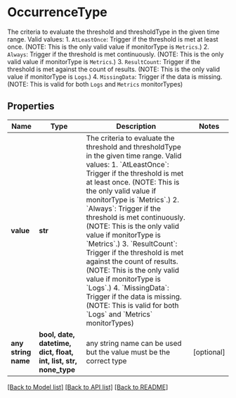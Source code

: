 # OccurrenceType

The criteria to evaluate the threshold and thresholdType in the given time range. Valid values:   1. `AtLeastOnce`: Trigger if the threshold is met at least once. (NOTE: This is the only valid value if monitorType is `Metrics`.)   2. `Always`: Trigger if the threshold is met continuously. (NOTE: This is the only valid value if monitorType is `Metrics`.)   3. `ResultCount`: Trigger if the threshold is met against the count of results. (NOTE: This is the only valid value if monitorType is `Logs`.)   4. `MissingData`: Trigger if the data is missing. (NOTE: This is valid for both `Logs` and `Metrics` monitorTypes)

## Properties
Name | Type | Description | Notes
------------ | ------------- | ------------- | -------------
**value** | **str** | The criteria to evaluate the threshold and thresholdType in the given time range. Valid values:   1. &#x60;AtLeastOnce&#x60;: Trigger if the threshold is met at least once. (NOTE: This is the only valid value if monitorType is &#x60;Metrics&#x60;.)   2. &#x60;Always&#x60;: Trigger if the threshold is met continuously. (NOTE: This is the only valid value if monitorType is &#x60;Metrics&#x60;.)   3. &#x60;ResultCount&#x60;: Trigger if the threshold is met against the count of results. (NOTE: This is the only valid value if monitorType is &#x60;Logs&#x60;.)   4. &#x60;MissingData&#x60;: Trigger if the data is missing. (NOTE: This is valid for both &#x60;Logs&#x60; and &#x60;Metrics&#x60; monitorTypes) | 
**any string name** | **bool, date, datetime, dict, float, int, list, str, none_type** | any string name can be used but the value must be the correct type | [optional]

[[Back to Model list]](../README.md#documentation-for-models) [[Back to API list]](../README.md#documentation-for-api-endpoints) [[Back to README]](../README.md)


